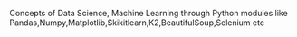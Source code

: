 Concepts of Data Science, Machine Learning through Python modules like Pandas,Numpy,Matplotlib,Skikitlearn,K2,BeautifulSoup,Selenium etc

